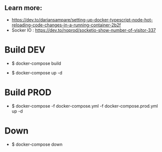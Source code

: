 ## Learn more:
- https://dev.to/dariansampare/setting-up-docker-typescript-node-hot-reloading-code-changes-in-a-running-container-2b2f
- Socker IO : https://dev.to/noprod/socketio-show-number-of-visitor-337

# Build DEV
- $ docker-compose build

- $ docker-compose up -d

# Build PROD
- $ docker-compose -f docker-compose.yml -f docker-compose.prod.yml up -d

# Down 
- $ docker-compose down